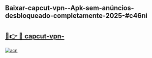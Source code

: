 ## Baixar-capcut-vpn--Apk-sem-anúncios-desbloqueado-completamente-2025-#c46ni

# <h2><a href="https://ainizakaria.my?title=capcut-vpn-&ref=20M">🔗👉 🔴 capcut-vpn-</a></h2>

[![acn](https://github.com/user-attachments/assets/0f9c940e-d8b0-45ae-aac7-cd30a18b3e1c)](https://ainizakaria.my?title=capcut-vpn-&ref=20M)

